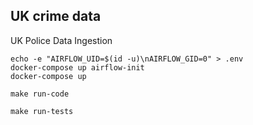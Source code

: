 ## UK crime data ##

UK Police Data Ingestion  

```
echo -e "AIRFLOW_UID=$(id -u)\nAIRFLOW_GID=0" > .env
docker-compose up airflow-init
docker-compose up
```



```
make run-code
```
```
make run-tests
```
